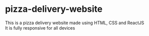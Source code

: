 # pizza-delivery-website
This is a pizza delivery website made using HTML, CSS and ReactJS <br>
It is fully responsive for all devices
